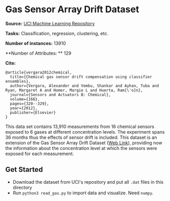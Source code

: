 # Gas Sensor Array Drift Dataset

**Source:** [UCI Machine Learning Repository](https://archive.ics.uci.edu/ml/datasets/Gas+Sensor+Array+Drift+Dataset+at+Different+Concentrations)

**Tasks:** Classification, regression, clustering, etc.

**Number of instances:** 13910

**Number of Attributes: ** 129

**Cite:** 

```
@article{vergara2012chemical,
  title={Chemical gas sensor drift compensation using classifier ensembles},
  author={Vergara, Alexander and Vembu, Shankar and Ayhan, Tuba and Ryan, Margaret A and Homer, Margie L and Huerta, Ram{\'o}n},
  journal={Sensors and Actuators B: Chemical},
  volume={166},
  pages={320--329},
  year={2012},
  publisher={Elsevier}
}
```

This data set contains 13,910 measurements from 16 chemical sensors exposed to 6 gases at different concentration levels. The experiment spans 36 months thus the effects of sensor drift is included. This dataset is an extension of the Gas Sensor Array Drift Dataset ([Web Link](http://archive.ics.uci.edu/ml/datasets/Gas+Sensor+Array+Drift+Dataset)), providing now the information about the concentration level at which the sensors were exposed for each measurement. 

## Get Started

* Download the dataset from UCI's repository and put all `.dat` files in this directory
* Run `python3 read_gas.py` to import data and visualize. Need `numpy`.

